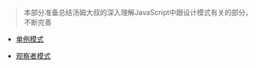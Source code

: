 > 本部分准备总结汤姆大叔的深入理解JavaScript中跟设计模式有关的部分，不断完善

- [单例模式](https://github.com/SanQiG/Front-End-Summary/blob/master/%E8%AE%BE%E8%AE%A1%E6%A8%A1%E5%BC%8F/%E5%8D%95%E4%BE%8B%E6%A8%A1%E5%BC%8F.md)

- [观察者模式](https://github.com/SanQiG/Front-End-Summary/blob/master/%E8%AE%BE%E8%AE%A1%E6%A8%A1%E5%BC%8F/%E8%A7%82%E5%AF%9F%E8%80%85%E6%A8%A1%E5%BC%8F.md)


